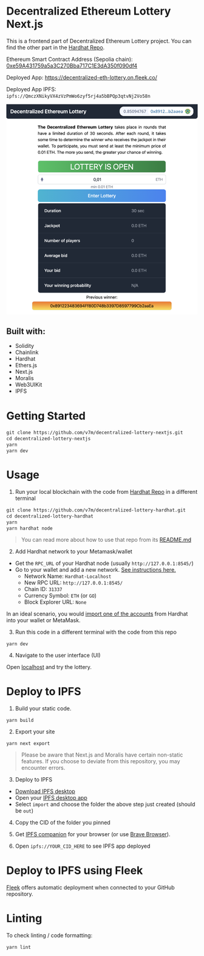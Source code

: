 # Decentralized Ethereum Lottery Next.js

This is a frontend part of Decentralized Ethereum Lottery project. You can find the other part in the [Hardhat Repo](https://github.com/v7m/decentralized-lottery-hardhat).

Ethereum Smart Contract Address (Sepolia chain): [0xe59A431759a5a3C270Bba717C1E3dA350f090df4](https://sepolia.etherscan.io/address/0xe59A431759a5a3C270Bba717C1E3dA350f090df4)

Deployed App: https://decentralized-eth-lottery.on.fleek.co/

Deployed App IPFS: `ipfs://QmczXNikyVX4zVzPmWo6zyf5rj4a5bBPQp3qtvNj2Vo58n`

<img src="img/readme-app.png" alt="image" width="700" height="auto">

## Built with:
- Solidity
- Chainlink
- Hardhat
- Ethers.js
- Next.js
- Moralis
- Web3UIKit
- IPFS

# Getting Started

```
git clone https://github.com/v7m/decentralized-lottery-nextjs.git
cd decentralized-lottery-nextjs
yarn
yarn dev
```

# Usage

1. Run your local blockchain with the code from [Hardhat Repo](https://github.com/v7m/decentralized-lottery-hardhat) in a different terminal

```
git clone https://github.com/v7m/decentralized-lottery-hardhat.git
cd decentralized-lottery-hardhat
yarn
yarn hardhat node
```

> You can read more about how to use that repo from its [README.md](https://github.com/v7m/decentralized-lottery-hardhat/blob/main/README.md)


2. Add Hardhat network to your Metamask/wallet

- Get the `RPC_URL` of your Hardhat node (usually `http://127.0.0.1:8545/`)
- Go to your wallet and add a new network. [See instructions here.](https://metamask.zendesk.com/hc/en-us/articles/360043227612-How-to-add-a-custom-network-RPC)
  - Network Name: `Hardhat-Localhost`
  - New RPC URL: `http://127.0.0.1:8545/`
  - Chain ID: `31337`
  - Currency Symbol: `ETH` (or `GO`)
  - Block Explorer URL: `None`

In an ideal scenario, you would [import one of the accounts](https://metamask.zendesk.com/hc/en-us/articles/360015489331-How-to-import-an-Account) from Hardhat into your wallet or MetaMask.

3. Run this code in a different terminal with the code from this repo

```
yarn dev
```

4. Navigate to the user interface (UI)

Open [localhost](http://localhost:3000) and try the lottery.

# Deploy to IPFS

1. Build your static code.

```
yarn build
```

2. Export your site

```
yarn next export
```

> Please be aware that Next.js and Moralis have certain non-static features. If you choose to deviate from this repository, you may encounter errors.

3. Deploy to IPFS

- [Download IPFS desktop](https://ipfs.io/#install)
- Open your [IPFS desktop app](https://ipfs.io/)
- Select `import` and choose the folder the above step just created (should be `out`)

4. Copy the CID of the folder you pinned

5. Get [IPFS companion](https://chrome.google.com/webstore/detail/ipfs-companion/nibjojkomfdiaoajekhjakgkdhaomnch?hl=en) for your browser (or use [Brave Browser](https://brave.com/)).

6. Open `ipfs://YOUR_CID_HERE` to see IPFS app deployed


# Deploy to IPFS using Fleek

[Fleek](https://fleek.co/) offers automatic deployment when connected to your GitHub repository.


# Linting

To check linting / code formatting:
```
yarn lint
```
